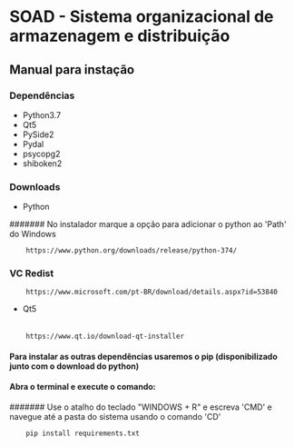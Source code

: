 # SOAD - Sistema organizacional de armazenagem e distribuição

## Manual para instação

### Dependências

* Python3.7 
* Qt5
* PySide2
* Pydal
* psycopg2
* shiboken2

### Downloads

* Python

####### No instalador marque a opção para adicionar o python ao 'Path' do Windows
        
        https://www.python.org/downloads/release/python-374/

### VC Redist

        https://www.microsoft.com/pt-BR/download/details.aspx?id=53840

* Qt5

######
        https://www.qt.io/download-qt-installer

#### Para instalar as outras dependências usaremos o pip (disponibilizado junto com o download do python)

#### Abra o terminal e execute o comando:

####### Use o atalho do teclado "WINDOWS + R" e escreva 'CMD' e navegue até a pasta do sistema usando o comando 'CD'

        pip install requirements.txt